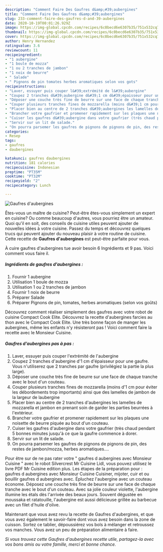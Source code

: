 ```yaml
---
description: "Comment Faire Des Gaufres d&amp;#39;aubergines"
title: "Comment Faire Des Gaufres d&amp;#39;aubergines"
slug: 233-comment-faire-des-gaufres-d-and-39-aubergines
date: 2020-10-19T00:01:26.929Z
image: https://img-global.cpcdn.com/recipes/6c0becd6e6307b35/751x532cq70/gaufres-daubergines-photo-principale-de-la-recette.jpg
thumbnail: https://img-global.cpcdn.com/recipes/6c0becd6e6307b35/751x532cq70/gaufres-daubergines-photo-principale-de-la-recette.jpg
cover: https://img-global.cpcdn.com/recipes/6c0becd6e6307b35/751x532cq70/gaufres-daubergines-photo-principale-de-la-recette.jpg
author: Henry Hernandez
ratingvalue: 3.6
reviewcount: 11
recipeingredient:
- "1 aubergine"
- "1 boule de mozza"
- "1 ou 2 tranches de jambon"
- "1 noix de beurre"
- " Salade"
- " Pignons de pin tomates herbes aromatiques selon vos gots"
recipeinstructions:
- "Laver, essuyer puis couper l&#39;extrémité de l&#39;aubergine"
- "Coupez 2 tranches d&#39;aubergine d&#39;1 cm d&#39;épaisseur pour une gaufre. Vous n&#39;utiliserez que 2 tranches par gaufre (privilégiez la partie la plus large)."
- "Déposer une couche très fine de beurre sur une face de chaque tranche avec le bout d&#39;un couteau."
- "Couper plusieurs tranches fines de mozzarella (moins d&#39;1 cm pour éviter les débordements trop importants) ainsi que des lamelles de jambon de la largeur de laubergine"
- "Placer bien au centre de 2 tranches d&#39;aubergines les lamelles de mozzarella et jambon en prenant soin de garder les parties beurrées à l&#39;extérieur."
- "Brancher votre gaufrier et promener rapidement sur les plaques une noisette de beurre piquée au bout d&#39;un couteau."
- "Cuiser les gaufres d&#39;aubergine dans votre gaufrier (très chaud pendant 5 bonnes minutes jusqu&#39;à ce que la gaufre commence à dorer."
- "Servir sur un lit de salade."
- "On pourra parsemer les gaufres de pignons de pignons de pin, des restes de jambon/mozza, herbes aromatiques...."
categories:
- Resep
tags:
- gaufres
- daubergines

katakunci: gaufres daubergines 
nutrition: 181 calories
recipecuisine: Indonesian
preptime: "PT35M"
cooktime: "PT32M"
recipeyield: "2"
recipecategory: Lunch

---
```



![Gaufres d&#39;aubergines](https://img-global.cpcdn.com/recipes/6c0becd6e6307b35/751x532cq70/gaufres-daubergines-photo-principale-de-la-recette.jpg)

Êtes-vous un maître de cuisine? Peut-être êtes-vous simplement un expert en cuisine? Ou comme beaucoup d'autres, vous pourriez être un amateur. Quoi qu'il en soit, des conseils de cuisine utiles peuvent ajouter de nouvelles idées à votre cuisine. Passez du temps et découvrez quelques trucs qui peuvent ajouter du nouveau plaisir à votre routine de cuisine. Cette recette de <strong> Gaufres d&#39;aubergines </strong> est peut-être parfaite pour vous.

<!--inarticleads1-->

À cuire gaufres d&#39;aubergines tue avoir besoin 6 Ingrédients et 9 pas. Voici comment vous faire il.

##### Ingrédients de gaufres d&#39;aubergines :

1. Fournir 1 aubergine
1. Utilisation 1 boule de mozza
1. Utilisation 1 ou 2 tranches de jambon
1. Fournir 1 noix de beurre
1. Préparer  Salade
1. Préparer  Pignons de pin, tomates, herbes aromatiques (selon vos goûts)


Découvrez comment réaliser simplement des gaufres avec votre robot de cuisine Compact Cook Elite. Découvrez la recette d&#39;aubergines farcies au thon avec le Compact Cook Elite. Une très bonne façon de manger les aubergines, même les enfants n&#39;y résisteront pas ! Voici comment faire la recette avec le Monsieur Cuisine. 

<!--inarticleads2-->

##### Gaufres d&#39;aubergines pas à pas :

1. Laver, essuyer puis couper l&#39;extrémité de l&#39;aubergine
1. Coupez 2 tranches d&#39;aubergine d&#39;1 cm d&#39;épaisseur pour une gaufre. Vous n&#39;utiliserez que 2 tranches par gaufre (privilégiez la partie la plus large).
1. Déposer une couche très fine de beurre sur une face de chaque tranche avec le bout d&#39;un couteau.
1. Couper plusieurs tranches fines de mozzarella (moins d&#39;1 cm pour éviter les débordements trop importants) ainsi que des lamelles de jambon de la largeur de laubergine
1. Placer bien au centre de 2 tranches d&#39;aubergines les lamelles de mozzarella et jambon en prenant soin de garder les parties beurrées à l&#39;extérieur.
1. Brancher votre gaufrier et promener rapidement sur les plaques une noisette de beurre piquée au bout d&#39;un couteau.
1. Cuiser les gaufres d&#39;aubergine dans votre gaufrier (très chaud pendant 5 bonnes minutes jusqu&#39;à ce que la gaufre commence à dorer.
1. Servir sur un lit de salade.
1. On pourra parsemer les gaufres de pignons de pignons de pin, des restes de jambon/mozza, herbes aromatiques....


Pour être sur de ne pas rater votre &#34; gaufres d aubergines avec Monsieur Cuisine &#34; avec le robot Silvercrest Mr Cuisine Lidl, vous pouvez utilisez le livre PDF Mr Cuisine edition plus. Les étapes de la préparation pour : gaufres d aubergines avec Monsieur Cuisine Cuisiner, mijoter, cuir et ou bouillir gaufres d aubergines avec. Épluchez l&#39;aubergine avec un couteau économe. Déposez une couche très fine de beurre sur une face de chaque tranche avec le bout d&#39;un couteau. Avec sa jolie couleur violette, l&#39;aubergine illumine les étals dès l&#39;arrivée des beaux jours. Souvent dégustée en moussaka et ratatouille, l&#39;aubergine est aussi délicieuse grillée au barbecue avec un filet d&#39;huile d&#39;olive. 

<!--inarticleads1-->

<p>
Maintenant que vous avez revu la recette de Gaufres d&#39;aubergines, et que vous avez également le savoir-faire dont vous avez besoin dans la zone de cuisson. Sortez ce tablier, dépoussiérez vos bols à mélanger et retroussez vos manches. Vous avez un peu de préparation alimentaire à faire.
</p>

<p>
<i>Si vous trouvez cette Gaufres d&#39;aubergines recette utile, partagez-la avec vos bons amis ou votre famille, merci et bonne chance.</i>
</p>
